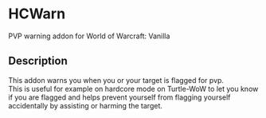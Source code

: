 # HCWarn
PVP warning addon for World of Warcraft: Vanilla

## Description
This addon warns you when you or your target is flagged for pvp.    
This is useful for example on hardcore mode on Turtle-WoW to let you know if you are flagged and helps prevent yourself from flagging yourself accidentally by assisting or harming the target.
